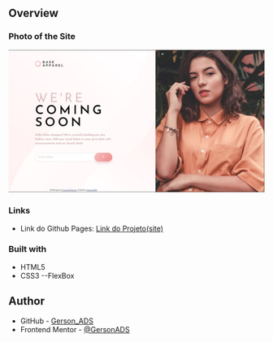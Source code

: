 ## Overview

### Photo of the Site

![](./screenshot.jpg)


### Links

- Link do Github Pages: [Link do Projeto(site)](https://gersonads.github.io/base-apparel-coming-soon-master/)


### Built with

- HTML5
- CSS3
--FlexBox

## Author

- GitHub - [Gerson_ADS](https://github.com/GersonADS)
- Frontend Mentor - [@GersonADS](https://www.frontendmentor.io/profile/GersonADS)
